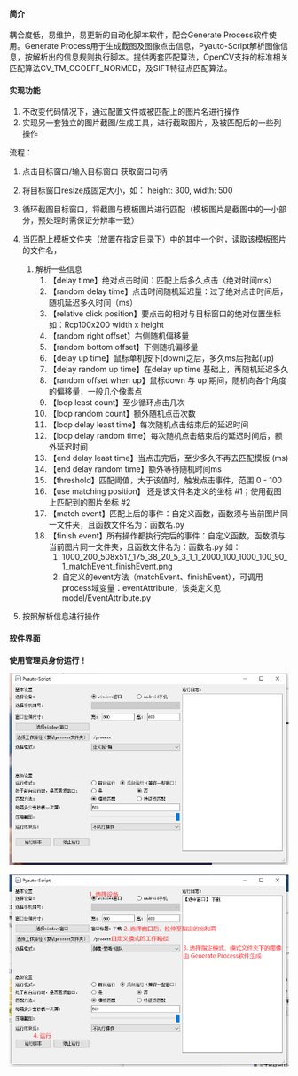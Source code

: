 #### 简介

耦合度低，易维护，易更新的自动化脚本软件，配合Generate Process软件使用。Generate Process用于生成截图及图像点击信息，Pyauto-Script解析图像信息，按解析出的信息规则执行脚本。提供两套匹配算法，OpenCV支持的标准相关匹配算法CV_TM_CCOEFF_NORMED，及SIFT特征点匹配算法。



#### 实现功能

1. 不改变代码情况下，通过配置文件或被匹配上的图片名进行操作
2. 实现另一套独立的图片截图/生成工具，进行截取图片，及被匹配后的一些列操作

流程：
1. 点击目标窗口/输入目标窗口 获取窗口句柄
2. 将目标窗口resize成固定大小，如： height: 300, width: 500
3. 循环截图目标窗口，将截图与模板图片进行匹配（模板图片是截图中的一小部分，预处理时需保证分辨率一致）
4. 当匹配上模板文件夹（放置在指定目录下）中的其中一个时，读取该模板图片的文件名， 
   1. 解析一些信息
      1. 【delay time】绝对点击时间：匹配上后多久点击（绝对时间ms）
      2. 【random delay time】点击时间随机延迟量：过了绝对点击时间后，随机延迟多久时间（ms）
      3. 【relative click position】要点击的相对与目标窗口的绝对位置坐标 如：Rcp100x200 width x height
      4. 【random right offset】右侧随机偏移量
      5. 【random bottom offset】下侧随机偏移量
      6. 【delay up time】鼠标单机按下(down)之后，多久ms后抬起(up)
      7. 【delay random up time】在delay up time 基础上，再随机延迟多久
      8. 【random offset when up】鼠标down 与 up 期间，随机向各个角度的偏移量，一般几个像素点
      9. 【loop least count】至少循环点击几次
      10. 【loop random count】额外随机点击次数 
      11. 【loop delay least time】每次随机点击结束后的延迟时间
      12. 【loop delay random time】每次随机点击结束后的延迟时间后，额外延迟时间
      13. 【end delay least time】当点击完后，至少多久不再去匹配模板 (ms)
      14. 【end delay random time】额外等待随机时间ms
      15. 【threshold】匹配阈值，大于该值时，触发点击事件，范围 0 - 100
      16. 【use matching position】 还是该文件名定义的坐标 #1；使用截图上匹配到的图片坐标 #2
      17. 【match event】匹配上后的事件：自定义函数，函数须与当前图片同一文件夹，且函数文件名为：函数名.py
      18. 【finish event】所有操作都执行完后的事件：自定义函数，函数须与当前图片同一文件夹，且函数文件名为：函数名.py 
          如：
          1. 1000_200_508x517_175_38_20_5_3_1_1_2000_100_1000_100_90_1_matchEvent_finishEvent.png 
          2. 自定义的event方法（matchEvent、finishEvent），可调用process域变量：eventAttribute，该类定义见model/EventAttribute.py


5. 按照解析信息进行操作




#### 软件界面
**使用管理员身份运行！**

![image-20220915103414323](README.assets/image-20220915103414323.png)

![image-20220915104024177](README.assets/image-20220915104024177.png)
